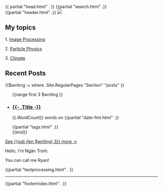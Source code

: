 <!DOCTYPE html>
<html lang="en">
{{ partial "head.html" . }}

<body>
{{partial "search.html" .}}
<div id="index" class="singlePage">
    {{partial "header.html" .}}
    <img id="banner" src="https://thdngan.github.io/quartz/banner.svg" />
    <div class="bio">
       <div class="writing-sidebar">
            <div class="delay t-4">
	            <h2>My topics</h2>
	            <p>1. <a href="https://thdngan.github.io/quartz/subjects/image-processing">Image Processing</a></p>
	            <p>2. <a href="https://thdngan.github.io/quartz/notes/subatomic-particles">Particle Physics</a></p>
	            <p>3. <a href="https://thdngan.github.io/quartz/subjects/climate/">Climate</a></p>
	        </div>
	        <div class="delay t-4">
                <h2>Recent Posts</h2>
                {{$writing := where .Site.RegularPages "Section" "posts" }}
                <ul class="delay stagger">
                    {{range first 3 $writing }}
                    <li>
                        <div class="section">
                            <div class="desc">
                                <h3><a href="{{ .Permalink }}">{{- .Title -}}</a></h3>
                            </div>
                            <p class="meta">
                            {{.WordCount}} words on {{partial "date-fmt.html" .}} 
                            </p>
                            {{partial "tags.html" .}}
                        </div>
                    </li>
                    {{end}}
                </ul>
                <a href="/quartz/posts">See {{sub (len $writing) 3}} more →</a>
            </div>
    </div>
	    <article>
            <p>Hello, I'm Ngân Trịnh.</p>
            <p class="delay t-2"> You can call me Ryan!
            <div class="delay stagger">{{partial "textprocessing.html" . }}</div>
        </article>
</div>
<div class="delay t-5">
<hr/>
        {{partial "footerIndex.html" . }}
</div>
</body>
</html>